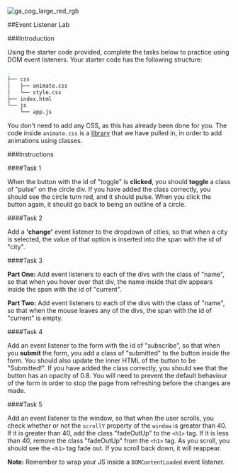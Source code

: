 ![ga_cog_large_red_rgb](https://cloud.githubusercontent.com/assets/40461/8183776/469f976e-1432-11e5-8199-6ac91363302b.png)

##Event Listener Lab

###Introduction

Using the starter code provided, complete the tasks below to practice using DOM event listeners. Your starter code has the following structure:

```bash
.
├── css
│   ├── animate.css
│   └── style.css
├── index.html
└── js
    └── app.js
```

You don't need to add any CSS, as this has already been done for you. The code inside `animate.css` is a [library](https://daneden.github.io/animate.css/) that we have pulled in, in order to add animations using classes.

###Instructions

####Task 1

When the button with the id of "toggle" is **clicked**, you should **toggle** a class of "pulse" on the circle div. If you have added the class correctly, you should see the circle turn red, and it should pulse. When you click the button again, it should go back to being an outline of a circle. 

####Task 2

Add a **'change'** event listener to the dropdown of cities, so that when a city is selected, the value of that option is inserted into the span with the id of "city".

####Task 3

**Part One:** Add event listeners to each of the divs with the class of "name", so that when you hover over that div, the name inside that div appears inside the span with the id of "current".

**Part Two:** Add event listeners to each of the divs with the class of "name", so that when the mouse leaves any of the divs, the span with the id of "current" is empty. 

####Task 4

Add an event listener to the form with the id of "subscribe", so that when you **submit** the form, you add a class of "submitted" to the button inside the form. You should also update the inner HTML of the button to be "Submitted!". If you have added the class correctly, you should see that the button has an opacity of 0.8. You will need to prevent the default behaviour of the form in order to stop the page from refreshing before the changes are made.

####Task 5 

Add an event listener to the window, so that when the user scrolls, you check whether or not the `scrollY` property of the `window` is greater than 40. If it is greater than 40, add the class "fadeOutUp" to the `<h1>` tag. If it is less than 40, remove the class "fadeOutUp" from the `<h1>` tag. As you scroll, you should see the `<h1>` tag fade out. If you scroll back down, it will reappear.

**Note:** Remember to wrap your JS inside a `DOMContentLoaded` event listener.